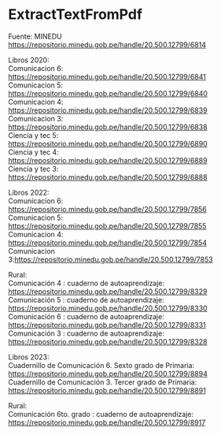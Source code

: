 # ExtractTextFromPdf


Fuente: MINEDU https://repositorio.minedu.gob.pe/handle/20.500.12799/6814<br>

Libros 2020:<br>
Comunicacion 6: https://repositorio.minedu.gob.pe/handle/20.500.12799/6841<br>
Comunicacion 5: https://repositorio.minedu.gob.pe/handle/20.500.12799/6840<br>
Comunicacion 4: https://repositorio.minedu.gob.pe/handle/20.500.12799/6839<br>
Comunicacion 3: https://repositorio.minedu.gob.pe/handle/20.500.12799/6838<br>
Ciencia y tec 5: https://repositorio.minedu.gob.pe/handle/20.500.12799/6890<br>
Ciencia y tec 4: https://repositorio.minedu.gob.pe/handle/20.500.12799/6889<br>
Ciencia y tec 3: https://repositorio.minedu.gob.pe/handle/20.500.12799/6888<br>

Libros 2022:<br>
Comunicacion 6: https://repositorio.minedu.gob.pe/handle/20.500.12799/7856<br>
Comunicacion 5: https://repositorio.minedu.gob.pe/handle/20.500.12799/7855<br>
Comunicacion 4: https://repositorio.minedu.gob.pe/handle/20.500.12799/7854<br>
Comunicacion 3:https://repositorio.minedu.gob.pe/handle/20.500.12799/7853<br>

Rural:<br>
Comunicación 4 : cuaderno de autoaprendizaje: https://repositorio.minedu.gob.pe/handle/20.500.12799/8329<br>
Comunicación 5 : cuaderno de autoaprendizaje: https://repositorio.minedu.gob.pe/handle/20.500.12799/8330<br>
Comunicación 6 : cuaderno de autoaprendizaje: https://repositorio.minedu.gob.pe/handle/20.500.12799/8331<br>
Comunicación 3 : cuaderno de autoaprendizaje: https://repositorio.minedu.gob.pe/handle/20.500.12799/8328<br>

Libros 2023:<br>
Cuadernillo de Comunicación 6. Sexto grado de Primaria: https://repositorio.minedu.gob.pe/handle/20.500.12799/8894<br>
Cuadernillo de Comunicación 3. Tercer grado de Primaria: https://repositorio.minedu.gob.pe/handle/20.500.12799/8891<br>

Rural:<br>
Comunicación 6to. grado : cuaderno de autoaprendizaje: https://repositorio.minedu.gob.pe/handle/20.500.12799/8917<br>
